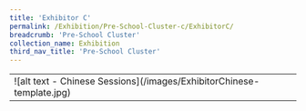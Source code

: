 ```yaml
---
title: 'Exhibitor C'
permalink: /Exhibition/Pre-School-Cluster-c/ExhibitorC/
breadcrumb: 'Pre-School Cluster'
collection_name: Exhibition
third_nav_title: 'Pre-School Cluster'
---
```


<div style="margin-top:auto;margin-bottom:auto;text-align:center;">
 <table border="0">
   <tr>
    <td>
![alt text - Chinese Sessions](/images/ExhibitorChinese-template.jpg)
     </td>
   </tr>
 </table>
</div>

